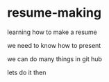 # resume-making
learning how to make a resume

we need to know how to present 

we can do many things in git hub

lets do it then
